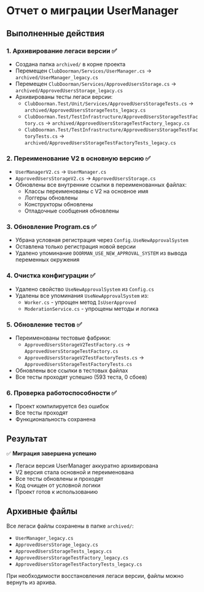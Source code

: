 # Отчет о миграции UserManager

## Выполненные действия

### 1. Архивирование легаси версии ✅
- Создана папка `archived/` в корне проекта
- Перемещен `ClubDoorman/Services/UserManager.cs` → `archived/UserManager_legacy.cs`
- Перемещен `ClubDoorman/Services/ApprovedUsersStorage.cs` → `archived/ApprovedUsersStorage_legacy.cs`
- Архивированы тесты легаси версии:
  - `ClubDoorman.Test/Unit/Services/ApprovedUsersStorageTests.cs` → `archived/ApprovedUsersStorageTests_legacy.cs`
  - `ClubDoorman.Test/TestInfrastructure/ApprovedUsersStorageTestFactory.cs` → `archived/ApprovedUsersStorageTestFactory_legacy.cs`
  - `ClubDoorman.Test/TestInfrastructure/ApprovedUsersStorageTestFactoryTests.cs` → `archived/ApprovedUsersStorageTestFactoryTests_legacy.cs`

### 2. Переименование V2 в основную версию ✅
- `UserManagerV2.cs` → `UserManager.cs`
- `ApprovedUsersStorageV2.cs` → `ApprovedUsersStorage.cs`
- Обновлены все внутренние ссылки в переименованных файлах:
  - Классы переименованы с V2 на основное имя
  - Логгеры обновлены
  - Конструкторы обновлены
  - Отладочные сообщения обновлены

### 3. Обновление Program.cs ✅
- Убрана условная регистрация через `Config.UseNewApprovalSystem`
- Оставлена только регистрация новой версии
- Удалено упоминание `DOORMAN_USE_NEW_APPROVAL_SYSTEM` из вывода переменных окружения

### 4. Очистка конфигурации ✅
- Удалено свойство `UseNewApprovalSystem` из `Config.cs`
- Удалены все упоминания `UseNewApprovalSystem` из:
  - `Worker.cs` - упрощен метод `IsUserApproved`
  - `ModerationService.cs` - упрощены методы и логика

### 5. Обновление тестов ✅
- Переименованы тестовые фабрики:
  - `ApprovedUsersStorageV2TestFactory.cs` → `ApprovedUsersStorageTestFactory.cs`
  - `ApprovedUsersStorageV2TestFactoryTests.cs` → `ApprovedUsersStorageTestFactoryTests.cs`
- Обновлены все ссылки в тестовых файлах
- Все тесты проходят успешно (593 теста, 0 сбоев)

### 6. Проверка работоспособности ✅
- Проект компилируется без ошибок
- Все тесты проходят
- Функциональность сохранена

## Результат

✅ **Миграция завершена успешно**

- Легаси версия UserManager аккуратно архивирована
- V2 версия стала основной и переименована
- Все тесты обновлены и проходят
- Код очищен от условной логики
- Проект готов к использованию

## Архивные файлы

Все легаси файлы сохранены в папке `archived/`:
- `UserManager_legacy.cs`
- `ApprovedUsersStorage_legacy.cs`
- `ApprovedUsersStorageTests_legacy.cs`
- `ApprovedUsersStorageTestFactory_legacy.cs`
- `ApprovedUsersStorageTestFactoryTests_legacy.cs`

При необходимости восстановления легаси версии, файлы можно вернуть из архива. 